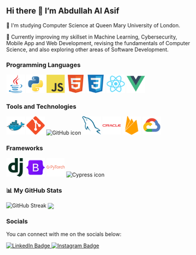 ## Hi there 👋 I’m Abdullah Al Asif 
 
🏫 I'm studying Computer Science at Queen Mary University of London. 

📖 Currently improving my skillset in Machine Learning, Cybersecurity, Mobile App and Web Development, revising the fundamentals of Computer Science, and also exploring other areas of Software Development.


### Programming Languages

<img src="https://github.com/devicons/devicon/blob/master/icons/java/java-original.svg" alt="Java icon" height="50" width="50"> <img src="https://github.com/devicons/devicon/blob/master/icons/python/python-original.svg" alt="Python icon" height="50" width="50"> <img src="https://github.com/devicons/devicon/blob/master/icons/javascript/javascript-original.svg" alt="JavaScript icon" height="50" width="50"> <img src="https://github.com/devicons/devicon/blob/master/icons/html5/html5-original.svg" alt="HTML icon" height="50" width="50"> <img src="https://github.com/devicons/devicon/blob/master/icons/css3/css3-original.svg" alt="CSS icon" height="50" width="50"> <img src="https://github.com/devicons/devicon/blob/master/icons/react/react-original.svg" alt="ReactJS icon" height="50" width="50"> <img src="https://github.com/devicons/devicon/blob/master/icons/vuejs/vuejs-original.svg" alt="Vue.js icon" height="50" width="50">

### Tools and Technologies

<img src="https://github.com/devicons/devicon/blob/master/icons/docker/docker-original.svg" alt="Docker icon" height="50" width="50"> <img src="https://github.com/devicons/devicon/blob/master/icons/git/git-original.svg" alt="Git icon" height="50" width="50"> <img src="https://cdn.worldvectorlogo.com/logos/github-icon-2.svg" alt="GitHub icon" height="50" width="50"> <img src="https://github.com/devicons/devicon/blob/master/icons/mysql/mysql-original.svg" alt="MySQL icon" height="50" width="50"> <img src="https://github.com/devicons/devicon/blob/master/icons/oracle/oracle-original.svg" alt="OracleSQL icon" height="50" width="50"> <img src="https://github.com/devicons/devicon/blob/master/icons/firebase/firebase-plain.svg" alt="Firebase icon" height="50" width="50"> <img src="https://github.com/devicons/devicon/blob/master/icons/googlecloud/googlecloud-original.svg" alt="Google Cloud icon" height="50" width="50">

### Frameworks

<img src="https://github.com/devicons/devicon/blob/master/icons/django/django-plain.svg" alt="Django icon" height="50" width="50"> <img src="https://github.com/devicons/devicon/blob/master/icons/bootstrap/bootstrap-original.svg" alt="Bootstrap icon" height="50" width="50"> <img src="https://github.com/devicons/devicon/blob/master/icons/pytorch/pytorch-plain-wordmark.svg" alt="Pytorch icon" height="50" width=50> <img src="https://asset.brandfetch.io/idIq_kF0rb/idZxkJkFIi.svg?updated=1667565307270" alt="Cypress icon" height="50" width=50>

### 📊 My GitHub Stats
<img src="https://streak-stats.demolab.com?user=Asif2714&theme=radical&fire=EB5454" alt="GitHub Streak"/>

<a href="https://github.com/anuraghazra/convoychat">
  <img height=200 align="center" src="https://github-readme-stats.vercel.app/api/top-langs?username=Asif2714&theme=radical&layout=compact&langs_count=10&card_width=320" />
</a>



### Socials
You can connect with me on the socials below:
<div id="badges">
  <a href="linkedin.com/in/asif14">
    <img src="https://img.shields.io/badge/LinkedIn-blue?style=for-the-badge&logo=linkedin&logoColor=white" alt="LinkedIn Badge"/>
  </a>

  <a href="https://www.instagram.com/asif_2714/">
    <img src="https://img.shields.io/badge/Instagram-E4405F?style=for-the-badge&logo=instagram&logoColor=white" alt="Instagram Badge"/>
  </a>

 
</div>

<!--- 
- 🌱 I’m currently studying Computer Science at Queen Mary University of London
- 💞️ I’m looking to collaborate on any beginner friendly open source projects
- 📫 How to reach me: Email: asifabdullah47@gmail.com LinkedIn: linkedin.com/in/asif14

--->

<!---
Asif2714/Asif2714 is a ✨ special ✨ repository because its `README.md` (this file) appears on your GitHub profile.
You can click the Preview link to take a look at your changes.
--->

